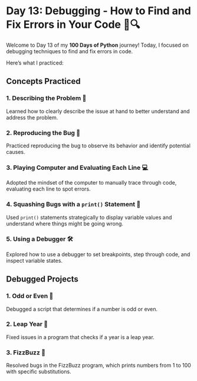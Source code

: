 # Day 13: Debugging - How to Find and Fix Errors in Your Code 🐛🔍

Welcome to Day 13 of my **100 Days of Python** journey! Today, I focused on debugging techniques to find and fix errors in code. 

Here’s what I practiced:

## Concepts Practiced

### 1. Describing the Problem 📝
Learned how to clearly describe the issue at hand to better understand and address the problem.

### 2. Reproducing the Bug 🔄
Practiced reproducing the bug to observe its behavior and identify potential causes.

### 3. Playing Computer and Evaluating Each Line 💻
Adopted the mindset of the computer to manually trace through code, evaluating each line to spot errors.

### 4. Squashing Bugs with a `print()` Statement 🐞
Used `print()` statements strategically to display variable values and understand where things might be going wrong.

### 5. Using a Debugger 🛠️
Explored how to use a debugger to set breakpoints, step through code, and inspect variable states.

## Debugged Projects

### 1. Odd or Even 🔢
Debugged a script that determines if a number is odd or even.

### 2. Leap Year 🌟
Fixed issues in a program that checks if a year is a leap year.

### 3. FizzBuzz 🎉
Resolved bugs in the FizzBuzz program, which prints numbers from 1 to 100 with specific substitutions.

